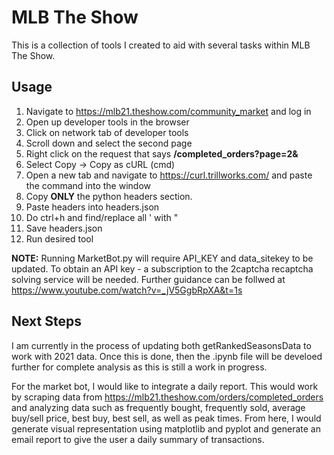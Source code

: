 # MLB The Show
This is a collection of tools I created to aid with several tasks within MLB The Show.

## Usage
1. Navigate to https://mlb21.theshow.com/community_market and log in
2. Open up developer tools in the browser
3. Click on network tab of developer tools
4. Scroll down and select the second page
5. Right click on the request that says **/completed_orders?page=2&**
6. Select Copy -> Copy as cURL (cmd)
7. Open a new tab and navigate to https://curl.trillworks.com/ and paste the command into the window
8. Copy **ONLY** the python headers section. 
9. Paste headers into headers.json
10. Do ctrl+h and find/replace all ' with "
11. Save headers.json
12. Run desired tool

**NOTE:** Running MarketBot.py will require API_KEY and data_sitekey to be updated. To obtain an API key - a subscription to the 2captcha recaptcha solving service will be needed. Further guidance can be follwed at https://www.youtube.com/watch?v=_jV5GgbRpXA&t=1s

## Next Steps
I am currently in the process of updating both getRankedSeasonsData to work with 2021 data. Once this is done, then the .ipynb file will be develoed further for complete analysis as this is still a work in progress.

For the market bot, I would like to integrate a daily report. This would work by scraping data from https://mlb21.theshow.com/orders/completed_orders and analyzing data such as frequently bought, frequently sold, average buy/sell price, best buy, best sell, as well as peak times. From here, I would generate visual representation using matplotlib and pyplot and generate an email report to give the user a daily summary of transactions.


